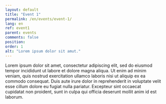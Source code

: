 ```yaml
---
layout: default
title: "Event 1"
permalink: /en/events/event-1/
lang: en
ref: event1
parent: events
comments: false
position: 
order: 1
alt: "Lorem ipsum dolor sit amut."
---
```

Lorem ipsum dolor sit amet, consectetur adipiscing elit, sed do eiusmod tempor incididunt ut labore et dolore magna aliqua. Ut enim ad minim veniam, quis nostrud exercitation ullamco laboris nisi ut aliquip ex ea commodo consequat. Duis aute irure dolor in reprehenderit in voluptate velit esse cillum dolore eu fugiat nulla pariatur. Excepteur sint occaecat cupidatat non proident, sunt in culpa qui officia deserunt mollit anim id est laborum.
